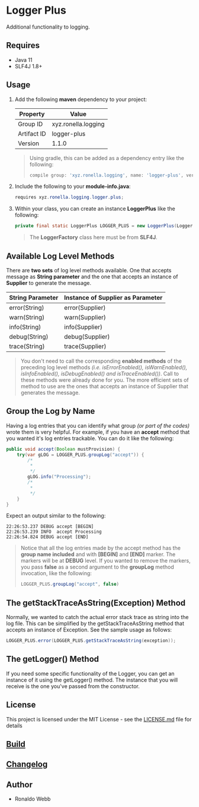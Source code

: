 # Logger Plus

Additional functionality to logging. 

## Requires

* Java 11
* SLF4J 1.8+

## Usage

1. Add the following **maven** dependency to your project:

   | Property    | Value               |
   | ----------- | ------------------- |
   | Group ID    | xyz.ronella.logging |
   | Artifact ID | logger-plus         |
   | Version     | 1.1.0               |

   > Using gradle, this can be added as a dependency entry like the following:
   >
   > ```groovy
   > compile group: 'xyz.ronella.logging', name: 'logger-plus', version: '1.1.0'
   > ```

2. Include the following to your **module-info.java**:

   ```java
   requires xyz.ronella.logging.logger.plus;
   ```

3. Within your class, you can create an instance **LoggerPlus** like the following:

   ```java
   private final static LoggerPlus LOGGER_PLUS = new LoggerPlus(LoggerFactory.getLogger(Main.class));
   ```

   > The **LoggerFactory** class here must be from **SLF4J**.

## Available Log Level Methods

There are **two sets** of log level methods available. One that accepts message as **String parameter** and the one that accepts an instance of **Supplier<String>** to generate the message.

| String Parameter | Instance of Supplier<String> as Parameter |
| ---------------- | ----------------------------------------- |
| error(String)    | error(Supplier<String>)                   |
| warn(String)     | warn(Supplier<String>)                    |
| info(String)     | info(Supplier<String>)                    |
| debug(String)    | debug(Supplier<String>)                   |
| trace(String)    | trace(Supplier<String>)                   |

> You don't need to call the corresponding **enabled methods** of the preceding log level methods *(i.e. isErrorEnabled(), isWarnEnabled(), isInfoEnabled(), isDebugEnabled() and isTraceEnabled())*. Call to these methods were already done for you. The more efficient sets of method to use are the ones that accepts an instance of Supplier<String> that generates the message.

## Group the Log by Name

Having a log entries that you can identify what group *(or part of the codes)* wrote them is very helpful. For example, if you have an **accept** method that you wanted it's log entries trackable. You can do it like the following:

```java
public void accept(Boolean mustProvision) {
    try(var gLOG = LOGGER_PLUS.groupLog("accept")) {
        /*
         *
         */
        gLOG.info("Processing");
        /*
         *
         */
    }
}
```

Expect an output similar to the following:

```
22:26:53.237 DEBUG accept [BEGIN]
22:26:53.239 INFO  accept Processing
22:26:54.824 DEBUG accept [END]
```

> Notice that all the log entries made by the accept method has the **group name included** and with **[BEGIN]** and **[END]** marker. The markers will be at **DEBUG** level. If you wanted to remove the markers, you pass **false** as a second argument to the **groupLog** method invocation, like the following:
>
> ```java
> LOGGER_PLUS.groupLog("accept", false)
> ```

## The getStackTraceAsString(Exception) Method

Normally, we wanted to catch the actual error stack trace as string into the log file. This can be simplified by the getStackTraceAsString method that accepts an instance of Exception. See the sample usage as follows:

```java
LOGGER_PLUS.error(LOGGER_PLUS.getStackTraceAsString(exception));
```

## The getLogger() Method

If you need some specific functionality of the Logger, you can get an instance of it using the getLogger() method. The instance that you will receive is the one you've passed from the constructor.

## License

This project is licensed under the MIT License - see the [LICENSE.md](LICENSE.md) file for details

## [Build](BUILD.md)

## [Changelog](CHANGELOG.md)

## Author

* Ronaldo Webb
